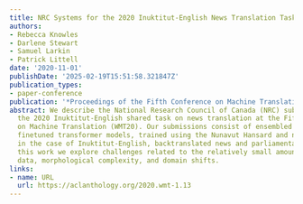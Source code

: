 ```yaml
---
title: NRC Systems for the 2020 Inuktitut-English News Translation Task
authors:
- Rebecca Knowles
- Darlene Stewart
- Samuel Larkin
- Patrick Littell
date: '2020-11-01'
publishDate: '2025-02-19T15:51:58.321847Z'
publication_types:
- paper-conference
publication: '*Proceedings of the Fifth Conference on Machine Translation*'
abstract: We describe the National Research Council of Canada (NRC) submissions for
  the 2020 Inuktitut-English shared task on news translation at the Fifth Conference
  on Machine Translation (WMT20). Our submissions consist of ensembled domain-specific
  finetuned transformer models, trained using the Nunavut Hansard and news data and,
  in the case of Inuktitut-English, backtranslated news and parliamentary data. In
  this work we explore challenges related to the relatively small amount of parallel
  data, morphological complexity, and domain shifts.
links:
- name: URL
  url: https://aclanthology.org/2020.wmt-1.13
---
```


